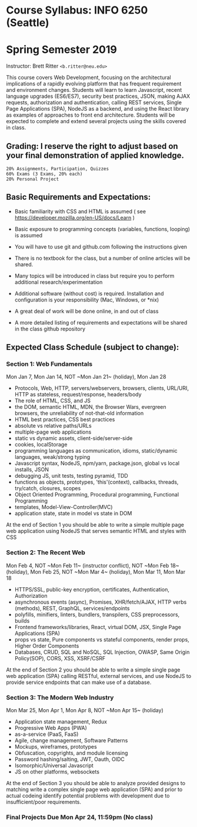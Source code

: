 ﻿# Course Syllabus: INFO 6250 (Seattle)                                            
# Spring Semester 2019
Instructor: Brett Ritter `<b.ritter@neu.edu>`

This course covers Web Development, focusing on the architectural implications of a rapidly evolving platform that has frequent requirement and environment changes. Students will learn to learn Javascript, recent language upgrades (ES6/ES7), security best practices, JSON, making AJAX requests, authorization and authentication, calling REST services, Single Page Applications (SPA), NodeJS as a backend, and using the React library as examples of approaches to front end architecture.  Students will be expected to complete and extend several projects using the skills covered in class.

## Grading: I reserve the right to adjust based on your final demonstration of applied knowledge.  
```
20% Assignments, Participation, Quizzes
60% Exams (3 Exams, 20% each) 
20% Personal Project
```

## Basic Requirements and Expectations:
- Basic familiarity with CSS and HTML is assumed ( see https://developer.mozilla.org/en-US/docs/Learn )  
- Basic exposure to programming concepts (variables, functions, looping) is assumed
- You will have to use git and github.com following the instructions given
- There is no textbook for the class, but a number of online articles will be shared.
- Many topics will be introduced in class but require you to perform additional research/experimentation
- Additional software (without cost) is required.  Installation and configuration is your responsibility (Mac, Windows, or \*nix)
- A great deal of work will be done online, in and out of class

- A more detailed listing of requirements and expectations will be shared in the class github repository 

## Expected Class Schedule (subject to change):

### Section 1: Web Fundamentals
Mon Jan 7, Mon Jan 14, NOT ~Mon Jan 21~ (holiday), Mon Jan 28
   - Protocols, Web, HTTP, servers/webservers, browsers, clients, URL/URI, HTTP as stateless, request/response, headers/body
   - The role of HTML, CSS, and JS
   - the DOM, semantic HTML, MDN, the Browser Wars, evergreen browsers, the unreliability of not-that-old information
   - HTML best practices, CSS best practices
   - absolute vs relative paths/URLs
   - multiple-page web applications
   - static vs dynamic assets, client-side/server-side
   - cookies, localStorage
   - programming languages as communication, idioms, static/dynamic languages, weak/strong typing
   - Javascript syntax, NodeJS, npm/yarn, package.json, global vs local installs, JSON
   - debugging JS, unit tests, testing pyramid, TDD
   - functions as objects, prototypes, 'this'(context), callbacks, threads, try/catch, closures, scopes
   - Object Oriented Programming, Procedural programming, Functional Programming
   - templates, Model-View-Controller(MVC)
   - application state, state in model vs state in DOM

At the end of Section 1 you should be able to write a simple multiple page web application using NodeJS that serves semantic HTML and styles with CSS

### Section 2: The Recent Web
Mon Feb 4, NOT ~Mon Feb 11~ (instructor conflict), NOT ~Mon Feb 18~ (holiday), Mon Feb 25, NOT ~Mon Mar 4~ (holiday), Mon Mar 11, Mon Mar 18
   - HTTPS/SSL, public-key encryption, certificates, Authentication, Authorization
   - asynchronous events (async), Promises, XHR/fetch/AJAX, HTTP verbs (methods), REST, GraphQL, services/endpoints
   - polyfills, minifiers, linters, bundlers, transpilers, CSS preprocessors, builds
   - Frontend frameworks/libraries, React, virtual DOM, JSX, Single Page Applications (SPA)
   - props vs state, Pure components vs stateful components, render props, Higher Order Components
   - Databases, CRUD, SQL and NoSQL, SQL Injection, OWASP, Same Origin Policy(SOP), CORS, XSS, XSRF/CSRF

At the end of Section 2 you should be able to write a simple single page web application (SPA) calling RESTful, external services, and use NodeJS to provide service endpoints that can make use of a database.

### Section 3: The Modern Web Industry
Mon Mar 25, Mon Apr 1, Mon Apr 8, NOT ~Mon Apr 15~ (holiday)
 - Application state management, Redux
 - Progressive Web Apps (PWA)
 - as-a-service (PaaS, FaaS)
 - Agile, change management, Software Patterns
 - Mockups, wireframes, prototypes
 - Obfuscation, copyrights, and module licensing
 - Password hashing/salting, JWT, Oauth, OIDC
 - Isomorphic/Universal Javascript 
 - JS on other platforms, websockets

At the end of Section 3 you should be able to analyze provided designs to matching write a complex single page web application (SPA) and prior to actual codeing identify potential problems with development due to insufficient/poor requirements.

### Final Projects Due Mon Apr 24, 11:59pm (No class)
